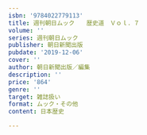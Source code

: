 ```yaml
---
isbn: '9784022779113'
title: 週刊朝日ムック　　歴史道　Ｖｏｌ．７
volume: ''
series: 週刊朝日ムック
publisher: 朝日新聞出版
pubdate: '2019-12-06'
cover: ''
author: 朝日新聞出版／編集
description: ''
price: '864'
genre: ''
target: 雑誌扱い
format: ムック・その他
content: 日本歴史

---
```

